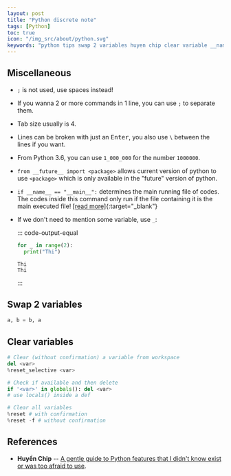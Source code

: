 ```yaml
---
layout: post
title: "Python discrete note"
tags: [Python]
toc: true
icon: "/img_src/about/python.svg"
keywords: "python tips swap 2 variables huyen chip clear variable __name__ __main__ __future__ reset del delete variable system reset confirmation elif else if inside lambda function"
---
```


## Miscellaneous

- `;` is not used, use spaces instead!
- If you wanna 2 or more commands in 1 line, you can use `;` to separate them.
- Tab size usually is 4.
- Lines can be broken with just an <kbd>Enter</kbd>, you also use `\` between the lines if you want.
- From Python 3.6, you can use `1_000_000` for the number `1000000`.
- `from __future__ import <package>` allows current version of python to use `<package>` which is only available in the "future" version of python.
- `if __name__ == "__main__":` determines the main running file of codes. The codes inside this command only run if the file containing it is the main executed file! [\[read more\]](https://stackoverflow.com/questions/419163/what-does-if-name-main-do){:target="_blank"}
- If we don't need to mention some variable, use `_`:

  ::: code-output-equal
  ~~~ python
  for _ in range(2):
    print("Thi")
  ~~~

  ~~~
  Thi
  Thi
  ~~~
  :::

## Swap 2 variables

~~~ python
a, b = b, a
~~~

## Clear variables

~~~ python
# Clear (without confirmation) a variable from workspace
del <var>
%reset_selective <var>
~~~

~~~ python
# Check if available and then delete
if '<var>' in globals(): del <var>
# use locals() inside a def
~~~

~~~ python
# Clear all variables
%reset # with confirmation
%reset -f # without confirmation
~~~

## References

- **Huyền Chip** -- [A gentle guide to Python features that I didn't know exist or was too afraid to use](https://github.com/chiphuyen/python-is-cool/blob/master/cool-python-tips.ipynb).